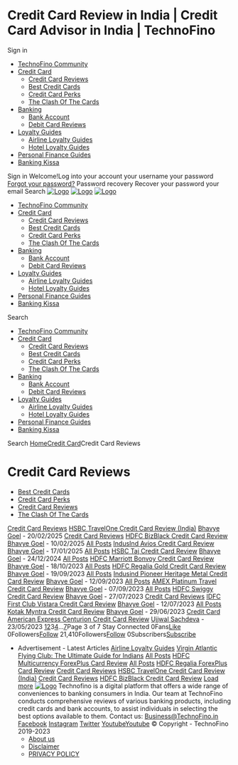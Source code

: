 # Credit Card Review in India | Credit Card Advisor in India | TechnoFino

Sign in
  * [TechnoFino Community](https://www.technofino.in/community/)
  * [Credit Card](https://www.technofino.in/category/credit-card/credit-card-reviews/)
    * [Credit Card Reviews](https://www.technofino.in/category/credit-card/credit-card-reviews/)
    * [Best Credit Cards](https://www.technofino.in/category/credit-card/best-credit-cards/)
    * [Credit Card Perks](https://www.technofino.in/category/credit-card/credit-card-perks/)
    * [The Clash Of The Cards](https://www.technofino.in/category/credit-card/the-clash-of-the-cards/)
  * [Banking](https://www.technofino.in/category/banking-gyann/)
    * [Bank Account](https://www.technofino.in/category/banking-gyann/bank-account/)
    * [Debit Card Reviews](https://www.technofino.in/category/banking-gyann/debit-card-reviews/)
  * [Loyalty Guides](https://www.technofino.in/category/loyalty-guides/)
    * [Airline Loyalty Guides](https://www.technofino.in/category/loyalty-guides/airline-loyalty-guides/)
    * [Hotel Loyalty Guides](https://www.technofino.in/category/loyalty-guides/hotel-loyalty-guides/)
  * [Personal Finance Guides](https://www.technofino.in/category/personal-finance-guides/)
  * [Banking Kissa](https://www.technofino.in/category/banking-kissa/)


Sign in
Welcome!Log into your account
your username
your password
[Forgot your password?](https://www.technofino.in/category/credit-card/credit-card-reviews/page/3/)
[](https://www.technofino.in/category/credit-card/credit-card-reviews/page/3/)
Password recovery
Recover your password
your email
Search
[![Logo](https://www.technofino.in/wp-content/uploads/2022/04/cropped-cropped-Logo-PNG-1-300x168.png)](https://www.technofino.in/)
[![Logo](https://www.technofino.in/wp-content/uploads/2022/04/cropped-cropped-Logo-PNG-1-300x168.png)](https://www.technofino.in/)
[![Logo](https://www.technofino.in/wp-content/uploads/2022/04/cropped-cropped-Logo-PNG-1.png)](https://www.technofino.in/)
  * [TechnoFino Community](https://www.technofino.in/community/)
  * [Credit Card](https://www.technofino.in/category/credit-card/credit-card-reviews/)
    * [Credit Card Reviews](https://www.technofino.in/category/credit-card/credit-card-reviews/)
    * [Best Credit Cards](https://www.technofino.in/category/credit-card/best-credit-cards/)
    * [Credit Card Perks](https://www.technofino.in/category/credit-card/credit-card-perks/)
    * [The Clash Of The Cards](https://www.technofino.in/category/credit-card/the-clash-of-the-cards/)
  * [Banking](https://www.technofino.in/category/banking-gyann/)
    * [Bank Account](https://www.technofino.in/category/banking-gyann/bank-account/)
    * [Debit Card Reviews](https://www.technofino.in/category/banking-gyann/debit-card-reviews/)
  * [Loyalty Guides](https://www.technofino.in/category/loyalty-guides/)
    * [Airline Loyalty Guides](https://www.technofino.in/category/loyalty-guides/airline-loyalty-guides/)
    * [Hotel Loyalty Guides](https://www.technofino.in/category/loyalty-guides/hotel-loyalty-guides/)
  * [Personal Finance Guides](https://www.technofino.in/category/personal-finance-guides/)
  * [Banking Kissa](https://www.technofino.in/category/banking-kissa/)


Search
[](https://www.technofino.in/category/credit-card/credit-card-reviews/page/3/)
  * [TechnoFino Community](https://www.technofino.in/community/)
  * [Credit Card](https://www.technofino.in/category/credit-card/credit-card-reviews/)
    * [Credit Card Reviews](https://www.technofino.in/category/credit-card/credit-card-reviews/)
    * [Best Credit Cards](https://www.technofino.in/category/credit-card/best-credit-cards/)
    * [Credit Card Perks](https://www.technofino.in/category/credit-card/credit-card-perks/)
    * [The Clash Of The Cards](https://www.technofino.in/category/credit-card/the-clash-of-the-cards/)
  * [Banking](https://www.technofino.in/category/banking-gyann/)
    * [Bank Account](https://www.technofino.in/category/banking-gyann/bank-account/)
    * [Debit Card Reviews](https://www.technofino.in/category/banking-gyann/debit-card-reviews/)
  * [Loyalty Guides](https://www.technofino.in/category/loyalty-guides/)
    * [Airline Loyalty Guides](https://www.technofino.in/category/loyalty-guides/airline-loyalty-guides/)
    * [Hotel Loyalty Guides](https://www.technofino.in/category/loyalty-guides/hotel-loyalty-guides/)
  * [Personal Finance Guides](https://www.technofino.in/category/personal-finance-guides/)
  * [Banking Kissa](https://www.technofino.in/category/banking-kissa/)


Search
[](https://www.technofino.in/category/credit-card/credit-card-reviews/page/3/)
[Home](https://www.technofino.in/)[Credit Card](https://www.technofino.in/category/credit-card/ "View all posts in Credit Card")Credit Card Reviews
# Credit Card Reviews
  * [Best Credit Cards](https://www.technofino.in/category/credit-card/best-credit-cards/)
  * [Credit Card Perks](https://www.technofino.in/category/credit-card/credit-card-perks/)
  * [Credit Card Reviews](https://www.technofino.in/category/credit-card/credit-card-reviews/)
  * [The Clash Of The Cards](https://www.technofino.in/category/credit-card/the-clash-of-the-cards/)


[](https://www.technofino.in/hsbc-travelone-credit-card-review-india/ "HSBC TravelOne Credit Card Review \(India\)")
[Credit Card Reviews](https://www.technofino.in/category/credit-card/credit-card-reviews/)
[HSBC TravelOne Credit Card Review (India)](https://www.technofino.in/hsbc-travelone-credit-card-review-india/ "HSBC TravelOne Credit Card Review \(India\)")
[Bhavye Goel](https://www.technofino.in/author/bhavyegoel/) - 20/02/2025
[](https://www.technofino.in/hdfc-bizblack-credit-card-review/ "HDFC BizBlack Credit Card Review")
[Credit Card Reviews](https://www.technofino.in/category/credit-card/credit-card-reviews/)
[HDFC BizBlack Credit Card Review](https://www.technofino.in/hdfc-bizblack-credit-card-review/ "HDFC BizBlack Credit Card Review")
[Bhavye Goel](https://www.technofino.in/author/bhavyegoel/) - 10/02/2025
[](https://www.technofino.in/indusind-avios-credit-card-review/ "IndusInd Avios Credit Card Review")
[All Posts](https://www.technofino.in/category/all-post/)
[IndusInd Avios Credit Card Review](https://www.technofino.in/indusind-avios-credit-card-review/ "IndusInd Avios Credit Card Review")
[Bhavye Goel](https://www.technofino.in/author/bhavyegoel/) - 17/01/2025
[](https://www.technofino.in/hsbc-taj-credit-card-review/ "HSBC Taj Credit Card Review")
[All Posts](https://www.technofino.in/category/all-post/)
[HSBC Taj Credit Card Review](https://www.technofino.in/hsbc-taj-credit-card-review/ "HSBC Taj Credit Card Review")
[Bhavye Goel](https://www.technofino.in/author/bhavyegoel/) - 24/12/2024
[](https://www.technofino.in/hdfc-marriott-bonvoy-credit-card-review/ "HDFC Marriott Bonvoy Credit Card Review")
[All Posts](https://www.technofino.in/category/all-post/)
[HDFC Marriott Bonvoy Credit Card Review](https://www.technofino.in/hdfc-marriott-bonvoy-credit-card-review/ "HDFC Marriott Bonvoy Credit Card Review")
[Bhavye Goel](https://www.technofino.in/author/bhavyegoel/) - 18/10/2023
[](https://www.technofino.in/hdfc-regalia-gold-credit-card-review/ "HDFC Regalia Gold Credit Card Review")
[All Posts](https://www.technofino.in/category/all-post/)
[HDFC Regalia Gold Credit Card Review](https://www.technofino.in/hdfc-regalia-gold-credit-card-review/ "HDFC Regalia Gold Credit Card Review")
[Bhavye Goel](https://www.technofino.in/author/bhavyegoel/) - 19/09/2023
[](https://www.technofino.in/indusind-pioneer-heritage-metal-credit-card-review/ "Indusind Pioneer Heritage Metal Credit Card Review")
[All Posts](https://www.technofino.in/category/all-post/)
[Indusind Pioneer Heritage Metal Credit Card Review](https://www.technofino.in/indusind-pioneer-heritage-metal-credit-card-review/ "Indusind Pioneer Heritage Metal Credit Card Review")
[Bhavye Goel](https://www.technofino.in/author/bhavyegoel/) - 12/09/2023
[](https://www.technofino.in/amex-platinum-travel-credit-card-review/ "AMEX Platinum Travel Credit Card Review")
[All Posts](https://www.technofino.in/category/all-post/)
[AMEX Platinum Travel Credit Card Review](https://www.technofino.in/amex-platinum-travel-credit-card-review/ "AMEX Platinum Travel Credit Card Review")
[Bhavye Goel](https://www.technofino.in/author/bhavyegoel/) - 07/09/2023
[](https://www.technofino.in/hdfc-swiggy-credit-card-review/ "HDFC Swiggy Credit Card Review")
[All Posts](https://www.technofino.in/category/all-post/)
[HDFC Swiggy Credit Card Review](https://www.technofino.in/hdfc-swiggy-credit-card-review/ "HDFC Swiggy Credit Card Review")
[Bhavye Goel](https://www.technofino.in/author/bhavyegoel/) - 27/07/2023
[](https://www.technofino.in/idfc-first-club-vistara-credit-card-review/ "IDFC First Club Vistara Credit Card Review")
[Credit Card Reviews](https://www.technofino.in/category/credit-card/credit-card-reviews/)
[IDFC First Club Vistara Credit Card Review](https://www.technofino.in/idfc-first-club-vistara-credit-card-review/ "IDFC First Club Vistara Credit Card Review")
[Bhavye Goel](https://www.technofino.in/author/bhavyegoel/) - 12/07/2023
[](https://www.technofino.in/kotak-myntra-credit-card-review/ "Kotak Myntra Credit Card Review")
[All Posts](https://www.technofino.in/category/all-post/)
[Kotak Myntra Credit Card Review](https://www.technofino.in/kotak-myntra-credit-card-review/ "Kotak Myntra Credit Card Review")
[Bhavye Goel](https://www.technofino.in/author/bhavyegoel/) - 29/06/2023
[](https://www.technofino.in/american-express-centurion-credit-card-review/ "American Express Centurion Credit Card Review")
[Credit Card](https://www.technofino.in/category/credit-card/)
[American Express Centurion Credit Card Review](https://www.technofino.in/american-express-centurion-credit-card-review/ "American Express Centurion Credit Card Review")
[Ujjwal Sachdeva](https://www.technofino.in/author/ujjwal/) - 23/05/2023
[](https://www.technofino.in/category/credit-card/credit-card-reviews/page/2/)[1](https://www.technofino.in/category/credit-card/credit-card-reviews/ "1")[2](https://www.technofino.in/category/credit-card/credit-card-reviews/page/2/ "2")3[4](https://www.technofino.in/category/credit-card/credit-card-reviews/page/4/ "4")...[7](https://www.technofino.in/category/credit-card/credit-card-reviews/page/7/ "7")[](https://www.technofino.in/category/credit-card/credit-card-reviews/page/4/)Page 3 of 7
Stay Connected
0Fans[Like](https://www.facebook.com/technofino)
0Followers[Follow](https://instagram.com/technofino)
21,410Followers[Follow](https://twitter.com/technofino)
0Subscribers[Subscribe](https://www.youtube.com/technofino)
- Advertisement -
Latest Articles
[](https://www.technofino.in/virgin-atlantic-flying-club-the-ultimate-guide-for-indians/ "Virgin Atlantic Flying Club: The Ultimate Guide for Indians")
[Airline Loyalty Guides](https://www.technofino.in/category/loyalty-guides/airline-loyalty-guides/)
[Virgin Atlantic Flying Club: The Ultimate Guide for Indians](https://www.technofino.in/virgin-atlantic-flying-club-the-ultimate-guide-for-indians/ "Virgin Atlantic Flying Club: The Ultimate Guide for Indians")
[](https://www.technofino.in/hdfc-multicurrency-forexplus-card-review/ "HDFC Multicurrency ForexPlus Card Review")
[All Posts](https://www.technofino.in/category/all-post/)
[HDFC Multicurrency ForexPlus Card Review](https://www.technofino.in/hdfc-multicurrency-forexplus-card-review/ "HDFC Multicurrency ForexPlus Card Review")
[](https://www.technofino.in/hdfc-regalia-forex-plus-card-review/ "HDFC Regalia ForexPlus Card Review")
[All Posts](https://www.technofino.in/category/all-post/)
[HDFC Regalia ForexPlus Card Review](https://www.technofino.in/hdfc-regalia-forex-plus-card-review/ "HDFC Regalia ForexPlus Card Review")
[](https://www.technofino.in/hsbc-travelone-credit-card-review-india/ "HSBC TravelOne Credit Card Review \(India\)")
[Credit Card Reviews](https://www.technofino.in/category/credit-card/credit-card-reviews/)
[HSBC TravelOne Credit Card Review (India)](https://www.technofino.in/hsbc-travelone-credit-card-review-india/ "HSBC TravelOne Credit Card Review \(India\)")
[](https://www.technofino.in/hdfc-bizblack-credit-card-review/ "HDFC BizBlack Credit Card Review")
[Credit Card Reviews](https://www.technofino.in/category/credit-card/credit-card-reviews/)
[HDFC BizBlack Credit Card Review](https://www.technofino.in/hdfc-bizblack-credit-card-review/ "HDFC BizBlack Credit Card Review")
[Load more](https://www.technofino.in/category/credit-card/credit-card-reviews/page/3/)
[![Logo](https://www.technofino.in/wp-content/uploads/2023/06/Untitled-design-2-1.png)](https://www.technofino.in/)
Technofino is a digital platform that offers a wide range of conveniences to banking consumers in India. Our team at TechnoFino conducts comprehensive reviews of various banking products, including credit cards and bank accounts, to assist individuals in selecting the best options available to them.
Contact us: Business@TechnoFino.in
[Facebook](https://www.facebook.com/TechnoFino/ "Facebook")
[Instagram](https://www.instagram.com/technofino/?hl=en "Instagram")
[Twitter](https://twitter.com/TechnoFino "Twitter")
[Youtube](https://www.youtube.com/c/TechnoFino "Youtube")[Youtube](https://www.youtube.com/c/TechnoFino)
© Copyright - TechnoFino 2019-2023
  * [About us](https://www.technofino.in/about-us/)
  * [Disclaimer](https://www.technofino.in/disclaimer/)
  * [PRIVACY POLICY](https://www.technofino.in/privacy-policy/)


